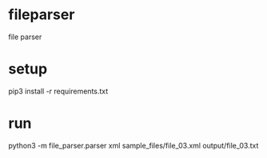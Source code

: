 # fileparser
file parser


# setup 
pip3 install -r requirements.txt

# run
python3 -m file_parser.parser xml sample_files/file_03.xml output/file_03.txt
